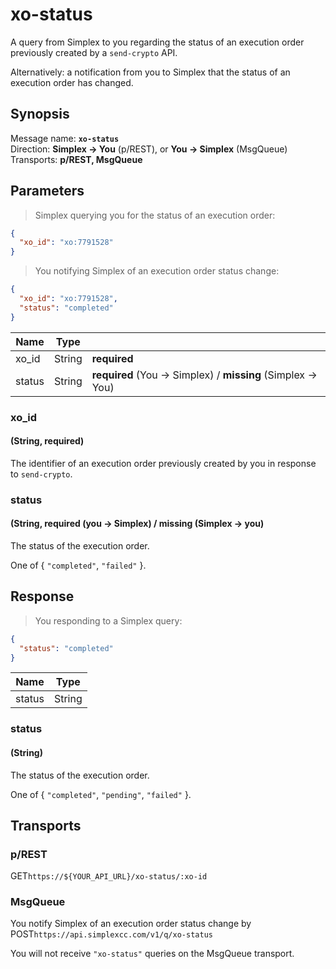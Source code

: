 # xo-status #

A query from Simplex to you regarding the status of an execution order previously created by a `send-crypto` API.

Alternatively: a notification from you to Simplex that the status of an execution order has changed.

## Synopsis ##

Message name: **`xo-status`**  
Direction: **Simplex &rarr; You** (p/REST), or **You &rarr; Simplex** (MsgQueue)  
Transports: **p/REST, MsgQueue**

## Parameters ##

> Simplex querying you for the status of an execution order:

```json
{
  "xo_id": "xo:7791528"
}
```

> You notifying Simplex of an execution order status change:

```json
{
  "xo_id": "xo:7791528",
  "status": "completed"
}
```

Name   | Type   |   |
------ | ------ | - |
xo_id  | String | **required**
status | String | **required** (You &rarr; Simplex) / **missing** (Simplex &rarr; You)

### xo_id ###
#### (String, **required**)

The identifier of an execution order previously created by you in response to `send-crypto`.

### status ###
#### (String, **required** (you &rarr; Simplex) / **missing** (Simplex &rarr; you)

The status of the execution order.

One of { `"completed"`, `"failed"` }.

## Response ##

> You responding to a Simplex query:

```json
{
  "status": "completed"
}
```

Name   | Type
------ | ----
status | String

### status ###
#### (String)

The status of the execution order.

One of { `"completed"`, `"pending"`, `"failed"` }.

## Transports ##

### p/REST ###

<span class="http-verb http-get">GET</span>`https://${YOUR_API_URL}/xo-status/:xo-id`

### MsgQueue ###

You notify Simplex of an execution order status change by  
<span class="http-verb http-post">POST</span>`https://api.simplexcc.com/v1/q/xo-status`

You will not receive `"xo-status"` queries on the MsgQueue transport.

[modeline]: # ( vim: set ts=2 sw=2 expandtab wrap linebreak: )
